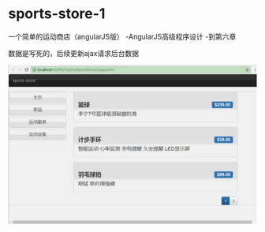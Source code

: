 # sports-store-1
一个简单的运动商店（angularJS版）
-AngularJS高级程序设计
-到第六章

数据是写死的，后续更新ajax请求后台数据

![](sportsStore1.gif)
